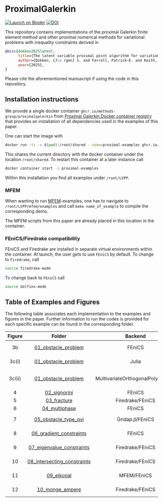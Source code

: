 # ProximalGalerkin

[![Launch on Binder](https://mybinder.org/badge_logo.svg)](https://mybinder.org/v2/gh/METHODS-Group/ProximalGalerkin/HEAD)
[![DOI](https://zenodo.org/badge/DOI/10.5281/zenodo.14918044.svg)](https://doi.org/10.5281/zenodo.14918044)

This repository contains implementations of the proximal Galerkin finite element method and other proximal numerical methods for variational problems with inequality constraints derived in

```bibtex
@misc{dokken2025latent,
      title={The latent variable proximal point algorithm for variational problems with constraints},
      author={Dokken, {J\o rgen} S. and Farrell, Patrick~E. and Keith, Brendan and Papadopoulos, Ioannis~P.A. and Surowiec, Thomas~M.},
      year={2025},
}
```

Please cite the aforementioned manuscript if using the code in this repository.

## Installation instructions

We provide a single docker container `ghcr.io/methods-group/proximalgalerkin` from [Proximal Galerkin Docker container registry](https://github.com/METHODS-Group/ProximalGalerkin/pkgs/container/proximalgalerkin) that provides an installation of all dependencies used in the examples of this paper.

One can start the image with

```bash
docker run -ti -v $(pwd):/root/shared --name=proximal-examples ghcr.io/methods-group/proximalgalerkin:v0.3.0
```

This shares the current directory with the docker container under the location `/root/shared`.
To restart this container at a later instance call

```bash
docker container start -i proximal-examples
```

Within this installation you find all examples under `/root/LVPP`.

### MFEM

When wanting to run [MFEM](https://mfem.org/)-examples, one has to navigate to
`/root/LVPP/mfem/examples` and call `make name_of_example` to compile the corresponding demo.

The MFEM scripts from this paper are already placed in this location in the container.

### FEniCS/Firedrake compatibility

FEniCS and Firedrake are installed in separate virtual environments within the container.
At launch, the user gets to use `FEniCS` by default.
To change to `Firedrake`, call

```bash
source firedrake-mode
```

To change back to `FEniCS` call

```bash
source dolfinx-mode
```

## Table of Examples and Figures

The following table associates each implementation to the examples and figures in the paper. Further information to run the codes is provided for each specific example can be found in the corresponding folder.

| Figure |                                 Folder                                 |              Backend              | Problem Type                 |
| :----: | :--------------------------------------------------------------------: | :-------------------------------: | ---------------------------- |
|   3b   |         [01_obstacle_problem](./examples/01_obstacle_problem/)         |              FEniCS               | Obstacle problem (FEM)       |
| 3c(i)  |         [01_obstacle_problem](./examples/01_obstacle_problem/)         |               Julia               | Obstacle problem (FD)        |
| 3c(ii) |         [01_obstacle_problem](./examples/01_obstacle_problem/)         | MultivariateOrthogonalPolynomials | Obstacle problem (Spectral)  |
|   4    |                [02_signorini](./examples/02_signorini)                 |              FEniCS               | Signorini                    |
|   5    |                 [03_fracture](./examples/03_fracture/)                 |         Firedrake/FEniCS          | Fracture                     |
|   6    |               [04_multiphase](./examples/04_multiphase)                |              FEniCS               | Cahn-Hilliard                |
|   7    |        [05_obstacle_type_qvi](./examples/05_obstacle_type_qvi/)        |         Gridap.jl/FEniCS          | Thermoforming QVI            |
|   8    |     [06_gradient_constraints](./examples/06_gradient_constraints)      |              FEniCS               | Gradient constraint          |
|   9    |   [07_eigenvalue_constraints](./examples/07_eigenvalue_constraints)    |         Firedrake/FEniCS          | Landau–de Gennes             |
|   10   | [08_intersecting_constraints](./examples/08_intersecting_constraints/) |         Firedrake/FEniCS          | Intersections of constraints |
|   11   |                  [09_eikonal](./examples/09_eikonal)                   |            MFEM/FEniCS            | Eikonal equation             |
|   12   |             [10_monge_ampere](./examples/10_monge_ampere)              |         Firedrake/FEniCS          | Monge-Ampere                 |